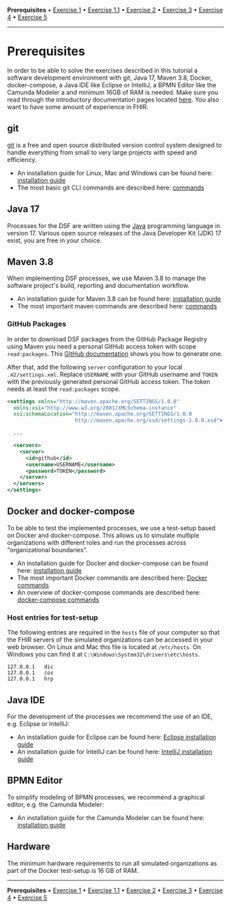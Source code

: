 **Prerequisites** • [Exercise 1](exercise-1.md) • [Exercise 1.1](exercise-1-1.md) • [Exercise 2](exercise-2.md) • [Exercise 3](exercise-3.md) • [Exercise 4](exercise-4.md) • [Exercise 5](exercise-5.md)
___

# Prerequisites
In order to be able to solve the exercises described in this tutorial a software development environment with git, Java 17, Maven 3.8, Docker, docker-compose, a Java IDE like Eclipse or IntelliJ, a BPMN Editor like the Camunda Modeler a and minimum 16GB of RAM is needed.
Make sure you read through the introductory documentation pages located [here](https://dsf.dev/intro/).
You also want to have some amount of experience in FHIR.

## git
[git](https://git-scm.com) is a free and open source distributed version control system designed to handle everything from small to very large projects with speed and efficiency.

- An installation guide for Linux, Mac and Windows can be found here: [installation guide](https://git-scm.com/book/en/v2/Getting-Started-Installing-Git)
- The most basic git CLI commands are described here: [commands](https://git-scm.com/book/en/v2/Git-Basics-Getting-a-Git-Repository)

## Java 17
Processes for the DSF are written using the [Java](https://www.java.com) programming language in version 17. Various open source releases of the Java Developer Kit (JDK) 17 exist, you are free in your choice.

## Maven 3.8
When implementing DSF processes, we use Maven 3.8 to manage the software project's build, reporting and documentation workflow.

- An installation guide for Maven 3.8 can be found here: [installation guide](https://maven.apache.org/install.html)
- The most important maven commands are described here: [commands](https://maven.apache.org/guides/getting-started/maven-in-five-minutes.html)

### GitHub Packages
In order to download DSF packages from the GitHub Package Registry using Maven you need a personal GitHub access token with scope `read:packages`. This [GitHub documentation](https://docs.github.com/en/free-pro-team@latest/github/authenticating-to-github/creating-a-personal-access-token) shows you how to generate one.

After that, add the following `server` configuration to your local `.m2/settings.xml`. Replace `USERNAME` with your GitHub username and `TOKEN` with the previously generated personal GitHub access token. The token needs at least the `read:packages` scope.

```xml
<settings xmlns="http://maven.apache.org/SETTINGS/1.0.0"
  xmlns:xsi="http://www.w3.org/2001/XMLSchema-instance"
  xsi:schemaLocation="http://maven.apache.org/SETTINGS/1.0.0
                      http://maven.apache.org/xsd/settings-1.0.0.xsd">

  ...

  <servers>
    <server>
      <id>github</id>
      <username>USERNAME</username>
      <password>TOKEN</password>
    </server>
  </servers>
</settings>
```

## Docker and docker-compose
To be able to test the implemented processes, we use a test-setup based on Docker and docker-compose. This allows us to simulate multiple organizations with different roles and run the processes across "organizational boundaries".

- An installation guide for Docker and docker-compose can be found here: [installation guide](https://docs.docker.com/get-docker/)
- The most important Docker commands are described here: [Docker commands](https://docs.docker.com/engine/reference/run/)
- An overview of docker-compose commands are described here: [docker-compose commands](https://docs.docker.com/compose/reference/)

### Host entries for test-setup
The following entries are required in the `hosts` file of your computer so that the FHIR servers of the simulated organizations can be accessed in your web browser. On Linux and Mac this file is located at `/etc/hosts`. On Windows you can find it at `C:\Windows\System32\drivers\etc\hosts`.

```
127.0.0.1	dic
127.0.0.1	cos
127.0.0.1	hrp
```

## Java IDE
For the development of the processes we recommend the use of an IDE, e.g. Eclipse or IntelliJ:

- An installation guide for Eclipse can be found here: [Eclipse installation guide](https://wiki.eclipse.org/Eclipse/Installation)
- An installation guide for IntelliJ can be found here: [IntelliJ installation guide](https://www.jetbrains.com/help/idea/installation-guide.html)

## BPMN Editor
To simplify modeling of BPMN processes, we recommend a graphical editor, e.g. the Camunda Modeler:

- An installation guide for the Camunda Modeler can be found here: [installation guide](https://camunda.com/de/download/modeler/)

## Hardware
The minimum hardware requirements to run all simulated organizations as part of the Docker test-setup is 16 GB of RAM.

___
**Prerequisites** • [Exercise 1](exercise-1.md) • [Exercise 1.1](exercise-1-1.md) • [Exercise 2](exercise-2.md) • [Exercise 3](exercise-3.md) • [Exercise 4](exercise-4.md) • [Exercise 5](exercise-5.md)